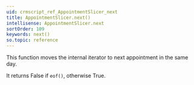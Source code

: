 ```yaml
---
uid: crmscript_ref_AppointmentSlicer_next
title: AppointmentSlicer.next()
intellisense: AppointmentSlicer.next
sortOrder: 109
keywords: next()
so.topic: reference
---
```


This function moves the internal iterator to next appointment in the same day.

It returns False if `eof()`, otherwise True.


